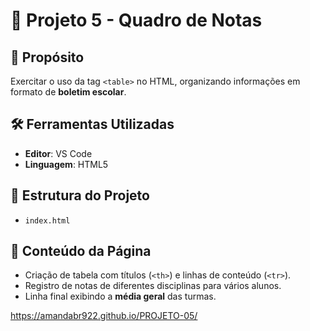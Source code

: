 
# 📘 Projeto 5 - Quadro de Notas

## 🎯 Propósito
Exercitar o uso da tag `<table>` no HTML, organizando informações em formato de **boletim escolar**.

## 🛠️ Ferramentas Utilizadas
- **Editor**: VS Code  
- **Linguagem**: HTML5  

## 📂 Estrutura do Projeto
- `index.html`

## 📝 Conteúdo da Página
- Criação de tabela com títulos (`<th>`) e linhas de conteúdo (`<tr>`).  
- Registro de notas de diferentes disciplinas para vários alunos.  
- Linha final exibindo a **média geral** das turmas.  

https://amandabr922.github.io/PROJETO-05/
